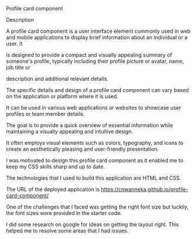 Profile card component

Description

A profile card component is a user interface element commonly used in web and mobile applications to display brief information about an individual or a user. It 

is designed to provide a compact and visually appealing summary of someone's profile, typically including their profile picture or avatar, name, job title or 

description and additional relevant details. 

The specific details and design of a profile card component can vary based on the application or platform where it is used.

It can be used in various web applications or websites to showcase user profiles or team member details.

The goal is to provide a quick overview of essential information while maintaining a visually appealing and intuitive design.

It often employs visual elements such as colors, typography, and icons to create an aesthetically pleasing and user-friendly presentation.

I was motivated to design this profile card component as it enabled me to keep my CSS skills sharp and up to date.

The technologies that I used to build this application are HTML and CSS.

The URL of the deployed application is 
https://cnwanneka.github.io/profile-card-component/

One of the challenges that I faced was getting the right font size but luckily, the font sizes were provided in the starter code.

I did some research on google for ideas on getting the layout right. This helped me to resolve some areas that I had issues.







